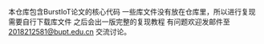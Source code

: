 本仓库包含BurstIoT论文的核心代码
一些库文件没有放在仓库里，所以进行复现需要自行下载库文件
之后会出一版完整的复现教程
有问题欢迎发邮件至 2018212581@bupt.edu.cn 交流讨论。